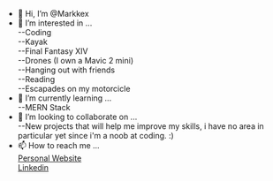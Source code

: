 - 👋 Hi, I’m @Markkex<br/>
- 👀 I’m interested in ... <br/>
    --Coding<br/>
    --Kayak<br/>
    --Final Fantasy XIV<br/>
    --Drones (I own a Mavic 2 mini)<br/>
    --Hanging out with friends<br/>
    --Reading<br/>
    --Escapades on my motorcicle<br/>
- 🌱 I’m currently learning ...<br/>
    --MERN Stack<br/>
- 💞️ I’m looking to collaborate on ...<br/>
    --New projects that will help me improve my skills, i have no area in particular yet since i'm a noob at coding. :)<br/>
- 📫 How to reach me ...<br/>
  <a href="http://marcoavila.pt/">Personal Website</a><br/>
  <a href="https://www.linkedin.com/in/marco-andre-avila/">Linkedin</a><br/>

<!---
Markkex/Markkex is a ✨ special ✨ repository because its `README.md` (this file) appears on your GitHub profile.
You can click the Preview link to take a look at your changes.
--->
